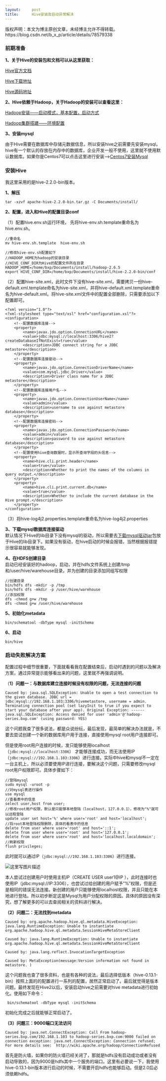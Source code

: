 ```yaml
---
layout:     post
title:      Hive安装及启动异常解决
---
```

<div id="article_content" class="article_content clearfix csdn-tracking-statistics" data-pid="blog" data-mod="popu_307" data-dsm="post">
								<div class="article-copyright">
					版权声明：本文为博主原创文章，未经博主允许不得转载。					https://blog.csdn.net/b_x_p/article/details/78579338				</div>
								            <div id="content_views" class="markdown_views prism-atom-one-dark">
							<!-- flowchart 箭头图标 勿删 -->
							<svg xmlns="http://www.w3.org/2000/svg" style="display: none;"><path stroke-linecap="round" d="M5,0 0,2.5 5,5z" id="raphael-marker-block" style="-webkit-tap-highlight-color: rgba(0, 0, 0, 0);"></path></svg>
							<h3 id="前期准备">前期准备</h3>

<p><strong>1、关于Hive的安装包和文档可以从这里获取：</strong></p>

<p><a href="https://cwiki.apache.org/confluence/display/Hive/Home" rel="nofollow" target="_blank">Hive官方文档</a></p>

<p><a href="http://mirrors.hust.edu.cn/apache/hive/" rel="nofollow" target="_blank">Hive下载地址</a></p>

<p><a href="https://github.com/apache/hive" rel="nofollow" target="_blank">Hive源码地址</a></p>

<p><strong>2、Hive依赖于Hadoop，关于Hadoop的安装可以查看这里：</strong></p>

<p><a href="http://blog.csdn.net/b_x_p/article/details/78410990" rel="nofollow" target="_blank">Hadoop安装——启动模式，基本配置，启动方式</a></p>

<p><a href="http://blog.csdn.net/b_x_p/article/details/78503275" rel="nofollow" target="_blank">Hadoop集群搭建——环境配置</a></p>

<p><strong>3、安装mysql</strong></p>

<p>由于Hive需要在数据库中存储元数据信息，所以安装hive之前需要先安装mysql。hive有一个默认的存放在内存中的数据库，企业开发一般不使用，这里就不使用默认数据库。如果你是Centos7可以点击这里进行安装——&gt;<a href="http://blog.csdn.net/b_x_p/article/details/78587422" rel="nofollow" target="_blank">Centos7安装Mysql</a></p>



<h3 id="安装hive">安装Hive</h3>

<p>我这里采用的是hive-2.2.0-bin版本。</p>

<p><strong>1、解压</strong></p>



<pre class="prettyprint"><code class=" hljs lasso">tar <span class="hljs-attribute">-xzvf</span> apache<span class="hljs-attribute">-hive</span><span class="hljs-subst">-</span><span class="hljs-number">2.2</span><span class="hljs-number">.0</span><span class="hljs-attribute">-bin</span><span class="hljs-built_in">.</span>tar<span class="hljs-built_in">.</span>gz <span class="hljs-attribute">-C</span> Documents/install<span class="hljs-subst">/</span></code></pre>

<p><strong>2、配置，进入和Hive的配置目录conf</strong></p>

<p>（1）配置hive.env.sh运行环境， 先将hive-env.sh.template重命名为hive.env.sh。</p>



<pre class="prettyprint"><code class=" hljs lasso"><span class="hljs-comment">//重命名</span>
mv hive<span class="hljs-attribute">-env</span><span class="hljs-built_in">.</span>sh<span class="hljs-built_in">.</span>template  hive<span class="hljs-attribute">-env</span><span class="hljs-built_in">.</span>sh

<span class="hljs-comment">//修改hive-env.sh配置如下</span>
<span class="hljs-comment">//HADOOP_HOME为hadoop的安装目录</span>
<span class="hljs-comment">//HIVE_CONF_DIR为Hive的配置文件所在目录</span>
HADOOP_HOME<span class="hljs-subst">=</span>/home/bxp/Documents/install/hadoop<span class="hljs-subst">-</span><span class="hljs-number">2.6</span><span class="hljs-number">.5</span>
export HIVE_CONF_DIR<span class="hljs-subst">=</span>/home/bxp/Documents/install/hive<span class="hljs-subst">-</span><span class="hljs-number">2.2</span><span class="hljs-number">.0</span><span class="hljs-attribute">-bin</span>/conf</code></pre>

<p>（2）配置hive-site.xml，此时文件下没有hive-site.xml，需要拷贝一份hive-default.xml.template命名为hive-site.xml，并将hive-default.xml.template重命名为hive-default.xml。将hive-site.xml文件中的配置全部删除，只需要添加以下配置即可。</p>



<pre class="prettyprint"><code class=" hljs xml"><span class="hljs-pi">&lt;?xml version="1.0"?&gt;</span>
<span class="hljs-pi">&lt;?xml-stylesheet type="text/xsl" href="configuration.xsl"?&gt;</span>
<span class="hljs-tag">&lt;<span class="hljs-title">configuration</span>&gt;</span>
    <span class="hljs-comment">&lt;!--配置数据库连接--&gt;</span>
    <span class="hljs-tag">&lt;<span class="hljs-title">property</span>&gt;</span>
        <span class="hljs-tag">&lt;<span class="hljs-title">name</span>&gt;</span>javax.jdo.option.ConnectionURL<span class="hljs-tag">&lt;/<span class="hljs-title">name</span>&gt;</span>
        <span class="hljs-tag">&lt;<span class="hljs-title">value</span>&gt;</span>jdbc:mysql://localhost:3306/hive2?createDatabaseIfNotExist=true<span class="hljs-tag">&lt;/<span class="hljs-title">value</span>&gt;</span>
        <span class="hljs-tag">&lt;<span class="hljs-title">description</span>&gt;</span>JDBC connect string for a JDBC metastore<span class="hljs-tag">&lt;/<span class="hljs-title">description</span>&gt;</span>
    <span class="hljs-tag">&lt;/<span class="hljs-title">property</span>&gt;</span>
    <span class="hljs-comment">&lt;!--配置数据库连接驱动--&gt;</span>
    <span class="hljs-tag">&lt;<span class="hljs-title">property</span>&gt;</span>
        <span class="hljs-tag">&lt;<span class="hljs-title">name</span>&gt;</span>javax.jdo.option.ConnectionDriverName<span class="hljs-tag">&lt;/<span class="hljs-title">name</span>&gt;</span>
        <span class="hljs-tag">&lt;<span class="hljs-title">value</span>&gt;</span>com.mysql.jdbc.Driver<span class="hljs-tag">&lt;/<span class="hljs-title">value</span>&gt;</span>
        <span class="hljs-tag">&lt;<span class="hljs-title">description</span>&gt;</span>Driver class name for a JDBC metastore<span class="hljs-tag">&lt;/<span class="hljs-title">description</span>&gt;</span>
    <span class="hljs-tag">&lt;/<span class="hljs-title">property</span>&gt;</span>
    <span class="hljs-comment">&lt;!--配置数据库连接用户名--&gt;</span>
    <span class="hljs-tag">&lt;<span class="hljs-title">property</span>&gt;</span>
        <span class="hljs-tag">&lt;<span class="hljs-title">name</span>&gt;</span>javax.jdo.option.ConnectionUserName<span class="hljs-tag">&lt;/<span class="hljs-title">name</span>&gt;</span>
        <span class="hljs-tag">&lt;<span class="hljs-title">value</span>&gt;</span>admin<span class="hljs-tag">&lt;/<span class="hljs-title">value</span>&gt;</span>
        <span class="hljs-tag">&lt;<span class="hljs-title">description</span>&gt;</span>username to use against metastore database<span class="hljs-tag">&lt;/<span class="hljs-title">description</span>&gt;</span>
    <span class="hljs-tag">&lt;/<span class="hljs-title">property</span>&gt;</span>
    <span class="hljs-comment">&lt;!--配置数据库连接密码--&gt;</span>
    <span class="hljs-tag">&lt;<span class="hljs-title">property</span>&gt;</span>
        <span class="hljs-tag">&lt;<span class="hljs-title">name</span>&gt;</span>javax.jdo.option.ConnectionPassword<span class="hljs-tag">&lt;/<span class="hljs-title">name</span>&gt;</span>
        <span class="hljs-tag">&lt;<span class="hljs-title">value</span>&gt;</span>admin<span class="hljs-tag">&lt;/<span class="hljs-title">value</span>&gt;</span>
        <span class="hljs-tag">&lt;<span class="hljs-title">description</span>&gt;</span>password to use against metastore database<span class="hljs-tag">&lt;/<span class="hljs-title">description</span>&gt;</span>
    <span class="hljs-tag">&lt;/<span class="hljs-title">property</span>&gt;</span>
    <span class="hljs-comment">&lt;!--配置使用hive查询数据时，显示所查询字段的头信息--&gt;</span>
    <span class="hljs-tag">&lt;<span class="hljs-title">property</span>&gt;</span>
        <span class="hljs-tag">&lt;<span class="hljs-title">name</span>&gt;</span>hive.cli.print.header<span class="hljs-tag">&lt;/<span class="hljs-title">name</span>&gt;</span>
        <span class="hljs-tag">&lt;<span class="hljs-title">value</span>&gt;</span>true<span class="hljs-tag">&lt;/<span class="hljs-title">value</span>&gt;</span>
        <span class="hljs-tag">&lt;<span class="hljs-title">description</span>&gt;</span>Whether to print the names of the columns in query output.<span class="hljs-tag">&lt;/<span class="hljs-title">description</span>&gt;</span>
    <span class="hljs-tag">&lt;/<span class="hljs-title">property</span>&gt;</span>
    <span class="hljs-tag">&lt;<span class="hljs-title">property</span>&gt;</span>
        <span class="hljs-tag">&lt;<span class="hljs-title">name</span>&gt;</span>hive.cli.print.current.db<span class="hljs-tag">&lt;/<span class="hljs-title">name</span>&gt;</span>
        <span class="hljs-tag">&lt;<span class="hljs-title">value</span>&gt;</span>true<span class="hljs-tag">&lt;/<span class="hljs-title">value</span>&gt;</span>
        <span class="hljs-tag">&lt;<span class="hljs-title">description</span>&gt;</span>Whether to include the current database in the Hive prompt.<span class="hljs-tag">&lt;/<span class="hljs-title">description</span>&gt;</span>
    <span class="hljs-tag">&lt;/<span class="hljs-title">property</span>&gt;</span>
<span class="hljs-tag">&lt;/<span class="hljs-title">configuration</span>&gt;</span></code></pre>

<p>（3）将hive-log4j2.properties.template重命名为hive-log4j2.properties</p>

<p><strong>3、下载mysql数据库连接驱动</strong> <br>
默认情况下Hive的lib目录下没有mysql的驱动，所以需要去<a href="https://dev.mysql.com/downloads/connector/j/" rel="nofollow">下载mysql驱动jar</a>包放于Hive的lib目录下。如果没有驱动，在hive启动的时候会报错，当然根据报错提示很容易就能够发现。</p>

<p><strong>4、在HDFS创建目录</strong> <br>
启动已经安装好的hadoop，启动，并在hdfs文件系统上创建/tmp和/user/hive/warehouse目录，并为创建的目录添加同组写权限</p>

<pre class="prettyprint"><code class=" hljs lasso"><span class="hljs-comment">//创建目录</span>
bin/hdfs dfs <span class="hljs-attribute">-mkdir</span> <span class="hljs-attribute">-p</span> /tmp
bin/hdfs dfs <span class="hljs-attribute">-mkdir</span> <span class="hljs-attribute">-p</span> /user/hive/warehouse
<span class="hljs-comment">//添加权限</span>
dfs <span class="hljs-attribute">-chmod</span> g<span class="hljs-subst">+</span>w /tmp
dfs <span class="hljs-attribute">-chmod</span> g<span class="hljs-subst">+</span>w /user/hive/warehouse
</code></pre>

<p><strong>5、初始化metadata</strong></p>



<pre class="prettyprint"><code class=" hljs lasso">bin/schematool <span class="hljs-attribute">-dbType</span> mysql <span class="hljs-attribute">-initSchema</span></code></pre>

<p><strong>6、启动</strong></p>



<pre class="prettyprint"><code class=" hljs ">bin/hive</code></pre>



<h3 id="启动失败解决方案">启动失败解决方案</h3>

<p>配置过程中细节很重要，下面就看看我在配置结束后，启动时遇到的问题以及解决方案，通过异常提示能够看出来的问题，这里就不再强调说明。</p>

<p>（<strong>1）问题一：与数据库建立连接时候没有权限的问题，无法连接的问题</strong></p>



<pre class="prettyprint"><code class=" hljs livecodeserver">Caused <span class="hljs-keyword">by</span>: java.sql.SQLException: Unable <span class="hljs-built_in">to</span> <span class="hljs-built_in">open</span> <span class="hljs-operator">a</span> test connection <span class="hljs-built_in">to</span> <span class="hljs-operator">the</span> given database. JDBC url = jdbc:mysql://<span class="hljs-number">192.168</span><span class="hljs-number">.1</span><span class="hljs-number">.103</span>:<span class="hljs-number">3306</span>/hivemetastore, username = admin. Terminating connection pool (<span class="hljs-built_in">set</span> lazyInit <span class="hljs-built_in">to</span> <span class="hljs-constant">true</span> <span class="hljs-keyword">if</span> you expect <span class="hljs-built_in">to</span> start your database <span class="hljs-keyword">after</span> your app). Original Exception: <span class="hljs-comment">------</span>
java.sql.SQLException: Access denied <span class="hljs-keyword">for</span> user <span class="hljs-string">'admin'</span>@<span class="hljs-string">'hadoop-series.bxp.com'</span> (<span class="hljs-keyword">using</span> password: YES)</code></pre>

<p>这个问题我查了很多说法，都是众说纷纭，最后发现，最简单的解决办法就是，不要去尝试创建一个新的数据库用户用于连接，直接使用mysql root用户连接即可。</p>

<p>但是使用root用户连接的时候，发只能够使用localhost（<code>jdbc:mysql://localhost:3306</code>） 才能够连接成功，而无法使用IP（<code>jdbc:mysql://192.168.1.103:3306</code>）进行连接。实际中hive和mysql不一定在一台主机上，所以必须要使用IP进行连接，要解决这个问题，只需要修改mysql root用户权限即可。具体步骤如下：</p>



<pre class="prettyprint"><code class=" hljs sql">//登陆mysql
sudo mysql -uroot -p
//对mysql表进行操作
use mysql
//查看表中的信息
<span class="hljs-operator"><span class="hljs-keyword">select</span> <span class="hljs-keyword">user</span>,host <span class="hljs-keyword">from</span> <span class="hljs-keyword">user</span>;</span>
//修改root用户权限，默认是只能够本地登陆（localhost，127.0.0.1），修改为"%"就可以远程登陆
<span class="hljs-operator"><span class="hljs-keyword">update</span> <span class="hljs-keyword">user</span> <span class="hljs-keyword">set</span> host=<span class="hljs-string">'%'</span> <span class="hljs-keyword">where</span> <span class="hljs-keyword">user</span>=<span class="hljs-string">'root'</span> <span class="hljs-keyword">and</span> host=<span class="hljs-string">'localhost'</span>;</span>
//将root本地登陆权限删除，具体的看表中的信息
<span class="hljs-operator"><span class="hljs-keyword">delete</span> <span class="hljs-keyword">from</span> <span class="hljs-keyword">user</span> <span class="hljs-keyword">where</span> <span class="hljs-keyword">user</span>=<span class="hljs-string">'root'</span> <span class="hljs-keyword">and</span> host=<span class="hljs-string">'::1'</span>;</span>
<span class="hljs-operator"><span class="hljs-keyword">delete</span> <span class="hljs-keyword">from</span> <span class="hljs-keyword">user</span> <span class="hljs-keyword">where</span> <span class="hljs-keyword">user</span>=<span class="hljs-string">'root'</span> <span class="hljs-keyword">and</span> host=<span class="hljs-string">'127.0.0.1'</span>;</span>
<span class="hljs-operator"><span class="hljs-keyword">delete</span> <span class="hljs-keyword">from</span> <span class="hljs-keyword">user</span> <span class="hljs-keyword">where</span> <span class="hljs-keyword">user</span>=<span class="hljs-string">'root'</span> <span class="hljs-keyword">and</span> host=<span class="hljs-string">'localhost.localdomain'</span>;</span>
//刷新权限
flush privileges;</code></pre>

<p>此时就可以通过IP（<code>jdbc:mysql://192.168.1.103:3306</code>）进行连接。</p>

<p><img src="https://img-blog.csdn.net/20171121134724578?watermark/2/text/aHR0cDovL2Jsb2cuY3Nkbi5uZXQvYl94X3A=/font/5a6L5L2T/fontsize/400/fill/I0JBQkFCMA==/dissolve/70/gravity/SouthEast" alt="这里写图片描述" title=""></p>

<p>本人尝试过创建用户时使用主机IP（CREATE USER user1@IP ），此时连接时也使用IP（jdbc:mysql://IP:3306），也尝试过给创建的用户赋予”%”权限，但是还是相同的错误无法连接。新创建的用户只能够使用localhost权限，并且只能在本地进行登陆。所以初步断定这是Mysql为用户分配权限的原因。具体的原因没有深究，想了解更多的可以去查阅相关的资料进行解决。</p>

<p><strong>（2）问题二：无法找到metadata</strong></p>



<pre class="prettyprint"><code class=" hljs avrasm">Caused by: org<span class="hljs-preprocessor">.apache</span><span class="hljs-preprocessor">.hadoop</span><span class="hljs-preprocessor">.hive</span><span class="hljs-preprocessor">.ql</span><span class="hljs-preprocessor">.metadata</span><span class="hljs-preprocessor">.HiveException</span>: java<span class="hljs-preprocessor">.lang</span><span class="hljs-preprocessor">.RuntimeException</span>: Unable to instantiate org<span class="hljs-preprocessor">.apache</span><span class="hljs-preprocessor">.hadoop</span><span class="hljs-preprocessor">.hive</span><span class="hljs-preprocessor">.ql</span><span class="hljs-preprocessor">.metadata</span><span class="hljs-preprocessor">.SessionHiveMetaStoreClient</span>

Caused by: java<span class="hljs-preprocessor">.lang</span><span class="hljs-preprocessor">.RuntimeException</span>: Unable to instantiate org<span class="hljs-preprocessor">.apache</span><span class="hljs-preprocessor">.hadoop</span><span class="hljs-preprocessor">.hive</span><span class="hljs-preprocessor">.ql</span><span class="hljs-preprocessor">.metadata</span><span class="hljs-preprocessor">.SessionHiveMetaStoreClient</span>

Caused by: java<span class="hljs-preprocessor">.lang</span><span class="hljs-preprocessor">.reflect</span><span class="hljs-preprocessor">.InvocationTargetException</span>

Caused by: MetaException(message:Version information not found <span class="hljs-keyword">in</span> metastore. )</code></pre>

<p>这个问题我也查了很多资料，也是有各种的说法，最后选择低版本（hive-0.13.1-bin）按照上面的的配置进行一系列的配置，居然正常启动了。最后就觉得是版本问题。最终发现在Hive2以后，安装启动hive之前需要对hive metadata进行初始化。使用如下命令：</p>



<pre class="prettyprint"><code class=" hljs lasso"> bin/schematool <span class="hljs-attribute">-dbType</span> mysql <span class="hljs-attribute">-initSchema</span></code></pre>

<p>初始化完成之后就能够正常启动了。</p>

<p><strong>（3）问题三：9000端口无法访问</strong></p>



<pre class="prettyprint"><code class=" hljs avrasm">Caused by: java<span class="hljs-preprocessor">.net</span><span class="hljs-preprocessor">.ConnectException</span>: <span class="hljs-keyword">Call</span> From hadoop-series<span class="hljs-preprocessor">.bxp</span><span class="hljs-preprocessor">.com</span>/<span class="hljs-number">192.168</span><span class="hljs-number">.1</span><span class="hljs-number">.103</span> to hadoop-series<span class="hljs-preprocessor">.bxp</span><span class="hljs-preprocessor">.com</span>:<span class="hljs-number">9000</span> failed on connection exception: java<span class="hljs-preprocessor">.net</span><span class="hljs-preprocessor">.ConnectException</span>: Connection refused<span class="hljs-comment">; For more details see:  http://wiki.apache.org/hadoop/ConnectionRefused</span></code></pre>

<p>首先是防火墙，如果你的防火墙已经关闭了，那就是hdfs没有启动成功或者没有启动导致的，因为9000是hdfs其中一个服务的端口。这里有必要说一下，我使用hive-0.13.1-bin版本进行启动的时候，不需要开启hdfs也能够启动。但是2.0后必须依赖hdfs。</p>            </div>
						<link href="https://csdnimg.cn/release/phoenix/mdeditor/markdown_views-9e5741c4b9.css" rel="stylesheet">
                </div>